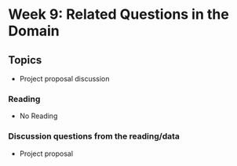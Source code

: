 # Week 9: Related Questions in the Domain

## Topics

- Project proposal discussion

### Reading

- No Reading

### Discussion questions from the reading/data

- Project proposal
